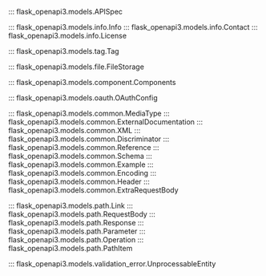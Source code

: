 ::: flask_openapi3.models.APISpec

::: flask_openapi3.models.info.Info
::: flask_openapi3.models.info.Contact
::: flask_openapi3.models.info.License

::: flask_openapi3.models.tag.Tag

::: flask_openapi3.models.file.FileStorage

::: flask_openapi3.models.component.Components

::: flask_openapi3.models.oauth.OAuthConfig

::: flask_openapi3.models.common.MediaType
::: flask_openapi3.models.common.ExternalDocumentation
::: flask_openapi3.models.common.XML
::: flask_openapi3.models.common.Discriminator
::: flask_openapi3.models.common.Reference
::: flask_openapi3.models.common.Schema
::: flask_openapi3.models.common.Example
::: flask_openapi3.models.common.Encoding
::: flask_openapi3.models.common.Header
::: flask_openapi3.models.common.ExtraRequestBody

::: flask_openapi3.models.path.Link
::: flask_openapi3.models.path.RequestBody
::: flask_openapi3.models.path.Response
::: flask_openapi3.models.path.Parameter
::: flask_openapi3.models.path.Operation
::: flask_openapi3.models.path.PathItem


::: flask_openapi3.models.validation_error.UnprocessableEntity